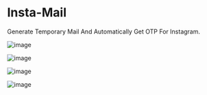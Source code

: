 # Insta-Mail
Generate Temporary Mail And Automatically Get OTP For Instagram.

![image](https://user-images.githubusercontent.com/83881453/168336212-6d3555db-7980-47ed-ae41-50f924aad5da.png)


![image](https://user-images.githubusercontent.com/83881453/168336267-713d7de0-fad0-42d5-85b4-afb79da2639b.png)


![image](https://user-images.githubusercontent.com/83881453/168336484-e697fbbe-3d3a-4525-994f-262ee43f9563.png)


![image](https://user-images.githubusercontent.com/83881453/168336634-ebcd214d-824a-469b-92fe-488701a5cb18.png)
